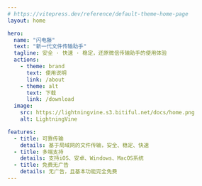 ```yaml
---
# https://vitepress.dev/reference/default-theme-home-page
layout: home

hero:
  name: "闪电藤"
  text: "新一代文件传输助手"
  tagline: 安全 · 快速 · 稳定，还原微信传输助手的使用体验
  actions:
    - theme: brand
      text: 使用说明
      link: /about
    - theme: alt
      text: 下载
      link: /download
  image:
    src: https://lightningvine.s3.bitiful.net/docs/home.png
    alt: LightningVine

features:
  - title: 可靠传输
    details: 基于局域网的文件传输，安全、稳定、快速
  - title: 多端支持
    details: 支持iOS、安卓、Windows、MacOS系统
  - title: 免费无广告
    details: 无广告，且基本功能完全免费
---
```


